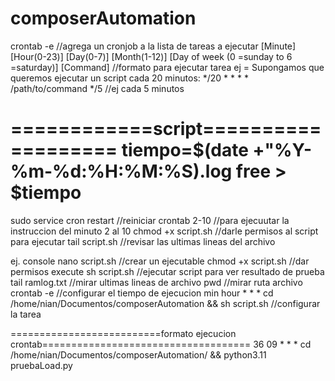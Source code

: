 # composerAutomation

crontab -e //agrega un cronjob a la lista de tareas a ejecutar
[Minute] [Hour(0-23)] [Day(0-7)] [Month(1-12)] [Day of week (0 =sunday to 6 =saturday)] [Command] //formato para ejecutar tarea
ej = Supongamos que queremos ejecutar un script cada 20 minutos:
*/20 * * * * /path/to/command
*/5 //ej cada 5 minutos

============script===================
tiempo=$(date +"%Y-%m-%d:%H:%M:%S).log
free > $tiempo
=====================================

sudo service cron restart //reiniciar crontab
2-10 //para ejecuutar la instruccion del minuto 2 al 10 
chmod +x script.sh //darle permisos al script para ejecutar
tail script.sh //revisar las ultimas lineas del archivo

ej. console 
    nano script.sh //crear un ejecutable
    chmod +x script.sh //dar permisos execute
    sh script.sh //ejecutar script para ver resultado de prueba
    tail ramlog.txt //mirar ultimas lineas de archivo
    pwd //mirar ruta archivo
    crontab -e //configurar el tiempo de ejecucion
    min hour * * * cd /home/nian/Documentos/composerAutomation && sh script.sh //configurar la tarea

==========================formato ejecucion crontab====================================
36 09 * * * cd  /home/nian/Documentos/composerAutomation/ && python3.11 pruebaLoad.py
